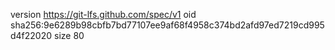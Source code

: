version https://git-lfs.github.com/spec/v1
oid sha256:9e6289b98cbfb7bd77107ee9af68f4958c374bd2afd97ed7219cd995d4f22020
size 80
